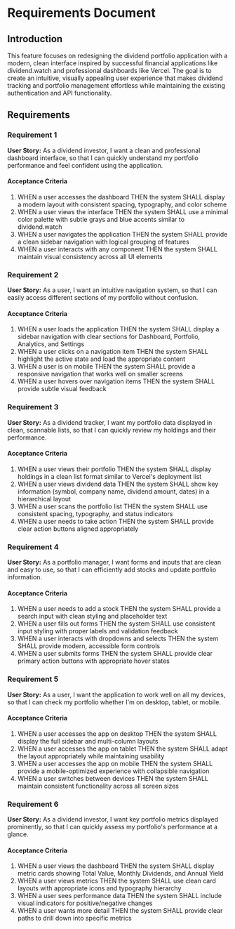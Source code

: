 # Requirements Document

## Introduction

This feature focuses on redesigning the dividend portfolio application with a modern, clean interface inspired by successful financial applications like dividend.watch and professional dashboards like Vercel. The goal is to create an intuitive, visually appealing user experience that makes dividend tracking and portfolio management effortless while maintaining the existing authentication and API functionality.

## Requirements

### Requirement 1

**User Story:** As a dividend investor, I want a clean and professional dashboard interface, so that I can quickly understand my portfolio performance and feel confident using the application.

#### Acceptance Criteria

1. WHEN a user accesses the dashboard THEN the system SHALL display a modern layout with consistent spacing, typography, and color scheme
2. WHEN a user views the interface THEN the system SHALL use a minimal color palette with subtle grays and blue accents similar to dividend.watch
3. WHEN a user navigates the application THEN the system SHALL provide a clean sidebar navigation with logical grouping of features
4. WHEN a user interacts with any component THEN the system SHALL maintain visual consistency across all UI elements

### Requirement 2

**User Story:** As a user, I want an intuitive navigation system, so that I can easily access different sections of my portfolio without confusion.

#### Acceptance Criteria

1. WHEN a user loads the application THEN the system SHALL display a sidebar navigation with clear sections for Dashboard, Portfolio, Analytics, and Settings
2. WHEN a user clicks on a navigation item THEN the system SHALL highlight the active state and load the appropriate content
3. WHEN a user is on mobile THEN the system SHALL provide a responsive navigation that works well on smaller screens
4. WHEN a user hovers over navigation items THEN the system SHALL provide subtle visual feedback

### Requirement 3

**User Story:** As a dividend tracker, I want my portfolio data displayed in clean, scannable lists, so that I can quickly review my holdings and their performance.

#### Acceptance Criteria

1. WHEN a user views their portfolio THEN the system SHALL display holdings in a clean list format similar to Vercel's deployment list
2. WHEN a user views dividend data THEN the system SHALL show key information (symbol, company name, dividend amount, dates) in a hierarchical layout
3. WHEN a user scans the portfolio list THEN the system SHALL use consistent spacing, typography, and status indicators
4. WHEN a user needs to take action THEN the system SHALL provide clear action buttons aligned appropriately

### Requirement 4

**User Story:** As a portfolio manager, I want forms and inputs that are clean and easy to use, so that I can efficiently add stocks and update portfolio information.

#### Acceptance Criteria

1. WHEN a user needs to add a stock THEN the system SHALL provide a search input with clean styling and placeholder text
2. WHEN a user fills out forms THEN the system SHALL use consistent input styling with proper labels and validation feedback
3. WHEN a user interacts with dropdowns and selects THEN the system SHALL provide modern, accessible form controls
4. WHEN a user submits forms THEN the system SHALL provide clear primary action buttons with appropriate hover states

### Requirement 5

**User Story:** As a user, I want the application to work well on all my devices, so that I can check my portfolio whether I'm on desktop, tablet, or mobile.

#### Acceptance Criteria

1. WHEN a user accesses the app on desktop THEN the system SHALL display the full sidebar and multi-column layouts
2. WHEN a user accesses the app on tablet THEN the system SHALL adapt the layout appropriately while maintaining usability
3. WHEN a user accesses the app on mobile THEN the system SHALL provide a mobile-optimized experience with collapsible navigation
4. WHEN a user switches between devices THEN the system SHALL maintain consistent functionality across all screen sizes

### Requirement 6

**User Story:** As a dividend investor, I want key portfolio metrics displayed prominently, so that I can quickly assess my portfolio's performance at a glance.

#### Acceptance Criteria

1. WHEN a user views the dashboard THEN the system SHALL display metric cards showing Total Value, Monthly Dividends, and Annual Yield
2. WHEN a user views metrics THEN the system SHALL use clean card layouts with appropriate icons and typography hierarchy
3. WHEN a user sees performance data THEN the system SHALL include visual indicators for positive/negative changes
4. WHEN a user wants more detail THEN the system SHALL provide clear paths to drill down into specific metrics